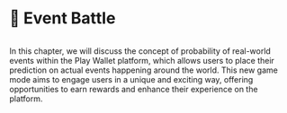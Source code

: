 # 🤝 Event Battle

<figure><img src="../../../.gitbook/assets/DALL·E 2023-04-06 15.34.11 - The image should include 2 hands in handshake, The image should be vibrant, engaging, and visuall with abstract style.png" alt=""><figcaption></figcaption></figure>

In this chapter, we will discuss the concept of probability of real-world events within the Play Wallet platform, which allows users to place their prediction on actual events happening around the world. This new game mode aims to engage users in a unique and exciting way, offering opportunities to earn rewards and enhance their experience on the platform.
